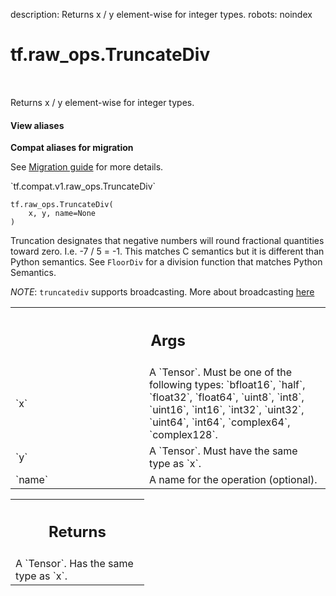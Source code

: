 description: Returns x / y element-wise for integer types.
robots: noindex

# tf.raw_ops.TruncateDiv

<!-- Insert buttons and diff -->

<table class="tfo-notebook-buttons tfo-api nocontent" align="left">

</table>



Returns x / y element-wise for integer types.

<section class="expandable">
  <h4 class="showalways">View aliases</h4>
  <p>
<b>Compat aliases for migration</b>
<p>See
<a href="https://www.tensorflow.org/guide/migrate">Migration guide</a> for
more details.</p>
<p>`tf.compat.v1.raw_ops.TruncateDiv`</p>
</p>
</section>

<pre class="devsite-click-to-copy prettyprint lang-py tfo-signature-link">
<code>tf.raw_ops.TruncateDiv(
    x, y, name=None
)
</code></pre>



<!-- Placeholder for "Used in" -->

Truncation designates that negative numbers will round fractional quantities
toward zero. I.e. -7 / 5 = -1. This matches C semantics but it is different
than Python semantics. See `FloorDiv` for a division function that matches
Python Semantics.

*NOTE*: `truncatediv` supports broadcasting. More about broadcasting
[here](http://docs.scipy.org/doc/numpy/user/basics.broadcasting.html)

<!-- Tabular view -->
 <table class="responsive fixed orange">
<colgroup><col width="214px"><col></colgroup>
<tr><th colspan="2"><h2 class="add-link">Args</h2></th></tr>

<tr>
<td>
`x`
</td>
<td>
A `Tensor`. Must be one of the following types: `bfloat16`, `half`, `float32`, `float64`, `uint8`, `int8`, `uint16`, `int16`, `int32`, `uint32`, `uint64`, `int64`, `complex64`, `complex128`.
</td>
</tr><tr>
<td>
`y`
</td>
<td>
A `Tensor`. Must have the same type as `x`.
</td>
</tr><tr>
<td>
`name`
</td>
<td>
A name for the operation (optional).
</td>
</tr>
</table>



<!-- Tabular view -->
 <table class="responsive fixed orange">
<colgroup><col width="214px"><col></colgroup>
<tr><th colspan="2"><h2 class="add-link">Returns</h2></th></tr>
<tr class="alt">
<td colspan="2">
A `Tensor`. Has the same type as `x`.
</td>
</tr>

</table>

